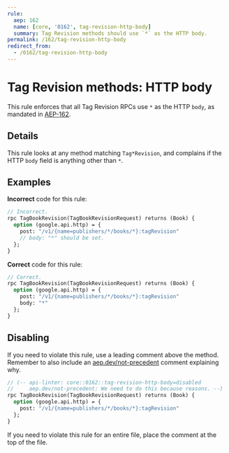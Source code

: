 ```yaml
---
rule:
  aep: 162
  name: [core, '0162', tag-revision-http-body]
  summary: Tag Revision methods should use `*` as the HTTP body.
permalink: /162/tag-revision-http-body
redirect_from:
  - /0162/tag-revision-http-body
---
```


# Tag Revision methods: HTTP body

This rule enforces that all Tag Revision RPCs use `*` as the HTTP `body`, as mandated in
[AEP-162][].

## Details

This rule looks at any method matching `Tag*Revision`, and complains
if the HTTP `body` field is anything other than `*`.

## Examples

**Incorrect** code for this rule:

```proto
// Incorrect.
rpc TagBookRevision(TagBookRevisionRequest) returns (Book) {
  option (google.api.http) = {
    post: "/v1/{name=publishers/*/books/*}:tagRevision"
    // body: "*" should be set.
  };
}
```

**Correct** code for this rule:

```proto
// Correct.
rpc TagBookRevision(TagBookRevisionRequest) returns (Book) {
  option (google.api.http) = {
    post: "/v1/{name=publishers/*/books/*}:tagRevision"
    body: "*"
  };
}
```

## Disabling

If you need to violate this rule, use a leading comment above the method.
Remember to also include an [aep.dev/not-precedent][] comment explaining why.

```proto
// (-- api-linter: core::0162::tag-revision-http-body=disabled
//     aep.dev/not-precedent: We need to do this because reasons. --)
rpc TagBookRevision(TagBookRevisionRequest) returns (Book) {
  option (google.api.http) = {
    post: "/v1/{name=publishers/*/books/*}:tagRevision"
  };
}
```

If you need to violate this rule for an entire file, place the comment at the
top of the file.

[aep-162]: https://aep.dev/162
[aep.dev/not-precedent]: https://aep.dev/not-precedent
